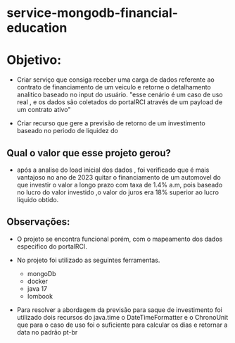 # service-mongodb-financial-education

# Objetivo:

 - Criar serviço que consiga receber uma carga de dados referente ao contrato de financiamento de um veiculo e retorne o detalhamento 
 analitico baseado no input do usuário. "esse cenário é um caso de uso real , e os dados são coletados do portalRCI 
 através de um payload de um contrato ativo"
 
 - Criar recurso que gere a previsão de retorno de um investimento baseado no periodo de liquidez do 
 
 ## Qual o valor que esse projeto gerou?
 
 - após a analise do load inicial dos dados , foi verificado que é mais vantajoso no ano de 2023 quitar o financiamento de um automovel do que investir
 o valor a longo prazo com taxa de 1.4% a.m, pois baseado no lucro do valor investido ,o valor do juros era 18% superior ao lucro liquido obtido.
 
 ## Observações:
 - O projeto se encontra funcional porém, com o mapeamento dos dados especifico do portalRCI.
 - No projeto foi utilizado as seguintes ferramentas.
   - mongoDb
   - docker
   - java 17
   - lombook
 
 - Para resolver a abordagem da previsão para saque de investimento foi utilizado dois recursos do java.time o DateTimeFormatter e o ChronoUnit 
 que para o caso de uso foi o suficiente para calcular os dias e retornar a data no padrão pt-br
 
